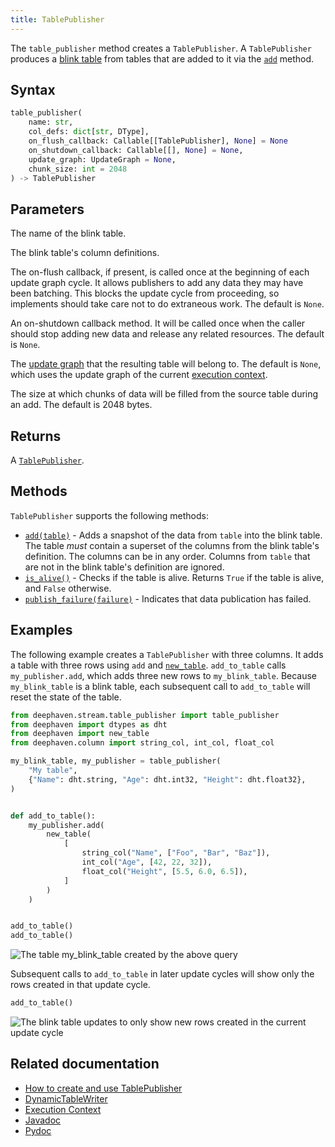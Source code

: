 ```yaml
---
title: TablePublisher
---
```


The `table_publisher` method creates a `TablePublisher`. A `TablePublisher` produces a [blink table](../../../conceptual/table-types.md#specialization-3-blink) from tables that are added to it via the [`add`](#methods) method.

## Syntax

```python syntax
table_publisher(
    name: str,
    col_defs: dict[str, DType],
    on_flush_callback: Callable[[TablePublisher], None] = None
    on_shutdown_callback: Callable[[], None] = None,
    update_graph: UpdateGraph = None,
    chunk_size: int = 2048
) -> TablePublisher
```

## Parameters

<ParamTable>
<Param name="name" type="str">

The name of the blink table.

</Param>
<Param name="col_defs" type="dict">

The blink table's column definitions.

</Param>
<Param name="on_flush_callback" type="Callable" optional>

The on-flush callback, if present, is called once at the beginning of each update graph cycle. It allows publishers to add any data they may have been batching. This blocks the update cycle from proceeding, so implements should take care not to do extraneous work. The default is `None`.

</Param>
<Param name="on_shutdown_callback" type="Callable" optional>

An on-shutdown callback method. It will be called once when the caller should stop adding new data and release any related resources. The default is `None`.

</Param>
<Param name="update_graph" type="UpdateGraph" optional>

The [update graph](../../../conceptual/dag.md) that the resulting table will belong to. The default is `None`, which uses the update graph of the current [execution context](../../../conceptual/execution-context.md).

</Param>
<Param name="chunk_size" type="int" optional>

The size at which chunks of data will be filled from the source table during an add. The default is 2048 bytes.

</Param>
</ParamTable>

## Returns

A [`TablePublisher`](/core/pydoc/code/deephaven.stream.table_publisher.html#deephaven.stream.table_publisher.TablePublisher).

## Methods

`TablePublisher` supports the following methods:

- [`add(table)`](/core/pydoc/code/deephaven.stream.table_publisher.html#deephaven.stream.table_publisher.TablePublisher.add) - Adds a snapshot of the data from `table` into the blink table. The table _must_ contain a superset of the columns from the blink table's definition. The columns can be in any order. Columns from `table` that are not in the blink table's definition are ignored.
- [`is_alive()`](/core/pydoc/code/deephaven.stream.table_publisher.html#deephaven.stream.table_publisher.TablePublisher.is_alive) - Checks if the table is alive. Returns `True` if the table is alive, and `False` otherwise.
- [`publish_failure(failure)`](/core/pydoc/code/deephaven.stream.table_publisher.html#deephaven.stream.table_publisher.TablePublisher.publish_failure) - Indicates that data publication has failed.

## Examples

The following example creates a `TablePublisher` with three columns. It adds a table with three rows using `add` and [`new_table`](./newTable.md). `add_to_table` calls `my_publisher.add`, which adds three new rows to `my_blink_table`. Because `my_blink_table` is a blink table, each subsequent call to `add_to_table` will reset the state of the table.

```python test-set=1 order=my_blink_table
from deephaven.stream.table_publisher import table_publisher
from deephaven import dtypes as dht
from deephaven import new_table
from deephaven.column import string_col, int_col, float_col

my_blink_table, my_publisher = table_publisher(
    "My table",
    {"Name": dht.string, "Age": dht.int32, "Height": dht.float32},
)


def add_to_table():
    my_publisher.add(
        new_table(
            [
                string_col("Name", ["Foo", "Bar", "Baz"]),
                int_col("Age", [42, 22, 32]),
                float_col("Height", [5.5, 6.0, 6.5]),
            ]
        )
    )


add_to_table()
add_to_table()
```

![The table `my_blink_table` created by the above query](../../../assets/reference/table-operations/my_blink_table.png)

Subsequent calls to `add_to_table` in later update cycles will show only the rows created in that update cycle.

```python test-set=1
add_to_table()
```

![The blink table updates to only show new rows created in the current update cycle](../../../assets/reference/table-operations/my_blink_table2.png)

## Related documentation

- [How to create and use TablePublisher](../../../how-to-guides/table-publisher.md)
- [DynamicTableWriter](./DynamicTableWriter.md)
- [Execution Context](../../../conceptual/execution-context.md)
- [Javadoc](/core/javadoc/io/deephaven/stream/TablePublisher.html)
- [Pydoc](/core/pydoc/code/deephaven.stream.table_publisher.html#deephaven.stream.table_publisher.TablePublisher)
